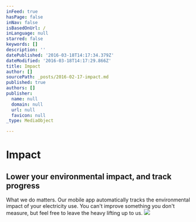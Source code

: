 ```yaml
---
inFeed: true
hasPage: false
inNav: false
isBasedOnUrl: /
inLanguage: null
starred: false
keywords: []
description: ''
datePublished: '2016-03-18T14:17:34.379Z'
dateModified: '2016-03-18T14:17:29.866Z'
title: Impact
author: []
sourcePath: _posts/2016-02-17-impact.md
published: true
authors: []
publisher:
  name: null
  domain: null
  url: null
  favicon: null
_type: MediaObject

---
```

# Impact

## Lower your environmental impact, and track progress

What we do matters. Our mobile app automatically tracks the environmental impact of your electricity use. You can't improve something you don't measure, but feel free to leave the heavy lifting up to us.
![](https://s3-us-west-2.amazonaws.com/the-grid-img/p/be6a4e83ea15c9e22b08091e04e4289f8406814c.jpg)